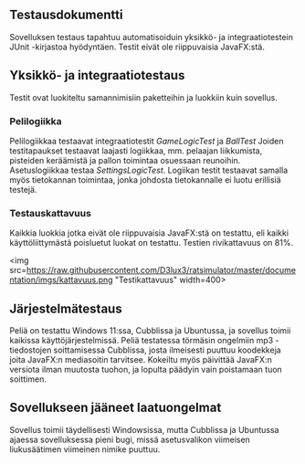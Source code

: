 ## Testausdokumentti

Sovelluksen testaus tapahtuu automatisoiduin yksikkö- ja integraatiotestein JUnit -kirjastoa hyödyntäen. Testit eivät ole riippuvaisia JavaFX:stä.

## Yksikkö- ja integraatiotestaus

Testit ovat luokiteltu samannimisiin paketteihin ja luokkiin kuin sovellus.

### Pelilogiikka

Pelilogiikkaa testaavat integraatiotestit *GameLogicTest* ja *BallTest* Joiden testitapaukset testaavat laajasti logiikkaa, mm. pelaajan liikkumista, pisteiden keräämistä ja pallon toimintaa osuessaan reunoihin.
Asetuslogiikkaa testaa *SettingsLogicTest*. Logiikan testit testaavat samalla myös tietokannan toimintaa, jonka johdosta tietokannalle ei luotu erillisiä testejä.

### Testauskattavuus
Kaikkia luokkia jotka eivät ole riippuvaisia JavaFX:stä on testattu, eli kaikki käyttöliittymästä poisluetut luokat on testattu. Testien rivikattavuus on 81%.

<img src=https://raw.githubusercontent.com/D3lux3/ratsimulator/master/documentation/imgs/kattavuus.png "Testikattavuus" width=400>

## Järjestelmätestaus

Peliä on testattu Windows 11:ssa, Cubblissa ja Ubuntussa, ja sovellus toimii kaikissa käyttöjärjestelmissä. Peliä testatessa törmäsin ongelmiin mp3 -tiedostojen soittamisessa Cubblissa, 
josta ilmeisesti puuttuu koodekkeja joita JavaFX:n mediasoitin tarvitsee. Kokeiltu myös päivittää JavaFX:n versiota ilman muutosta tuohon, ja lopulta päädyin vain poistamaan tuon soittimen.

## Sovellukseen jääneet laatuongelmat
Sovellus toimii täydellisesti Windowsissa, mutta Cubblissa ja Ubuntussa ajaessa sovelluksessa pieni bugi, missä asetusvalikon viimeisen liukusäätimen viimeinen nimike puuttuu.
